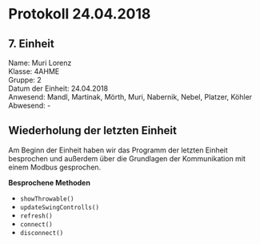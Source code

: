 # Protokoll 24.04.2018
## 7. Einheit

Name: Muri Lorenz <br>
Klasse: 4AHME <br>
Gruppe: 2 <br>
Datum der Einheit: 24.04.2018 <br>
Anwesend: Mandl, Martinak, Mörth, Muri, Nabernik, Nebel, Platzer, Köhler<br>
Abwesend: - <br>

## Wiederholung der letzten Einheit
Am Beginn der Einheit haben wir das Programm der letzten Einheit besprochen und außerdem über die Grundlagen der Kommunikation mit einem Modbus gesprochen.

**Besprochene Methoden**
* `showThrowable()`
* `updateSwingControlls()`
* `refresh()`
* `connect()`
* `disconnect()`
<br>

